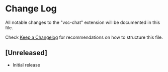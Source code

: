 # Change Log

All notable changes to the "vsc-chat" extension will be documented in this file.

Check [Keep a Changelog](http://keepachangelog.com/) for recommendations on how to structure this file.

## [Unreleased]

- Initial release